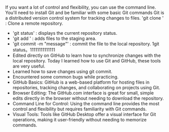 If you want a lot of control and flexibility, you can use the command line. You'll need to install Git and be familiar with some basic Git commands
Git is a distributed version control system for tracking changes to files.
'git clone <url>' : Clone a remote repository.
- 'git status' : displays the current repository status.
- 'git add <file>' : adds files to the staging area.
- 'git commit -m "message"' : commit the file to the local repository.
1git status。11111111111111
- Edited directly on GitHub to learn how to synchronize changes with the local repository.
Today I learned how to use Git and GitHub, these tools are very useful.
- Learned how to save changes using git commit.
- Encountered some common bugs while practicing.
- GitHub Basics: GitHub is a web-based platform for hosting files in repositories, tracking changes, and collaborating on projects using Git.
- Browser Editing: The GitHub.com interface is great for small, simple edits directly in the browser without needing to download the repository.
- Command Line for Control: Using the command line provides the most control and flexibility but requires familiarity with Git commands.
- Visual Tools: Tools like GitHub Desktop offer a visual interface for Git operations, making it user-friendly without needing to memorize commands.

